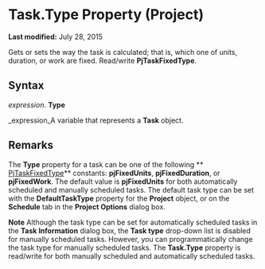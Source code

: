 
# Task.Type Property (Project)

 **Last modified:** July 28, 2015

Gets or sets the way the task is calculated; that is, which one of units, duration, or work are fixed. Read/write  **PjTaskFixedType**.

## Syntax

 _expression_. **Type**

 _expression_A variable that represents a  **Task** object.


## Remarks

The  **Type** property for a task can be one of the following ** [PjTaskFixedType](6fa3e67c-eee6-0402-a176-63d7f87a058f.md)** constants: **pjFixedUnits**,  **pjFixedDuration**, or  **pjFixedWork**. The default value is  **pjFixedUnits** for both automatically scheduled and manually scheduled tasks. The default task type can be set with the **DefaultTaskType** property for the **Project** object, or on the **Schedule** tab in the **Project Options** dialog box.




 **Note**  Although the task type can be set for automatically scheduled tasks in the  **Task Information** dialog box, the **Task type** drop-down list is disabled for manually scheduled tasks. However, you can programmatically change the task type for manually scheduled tasks. The **Task.Type** property is read/write for both manually scheduled and automatically scheduled tasks.

